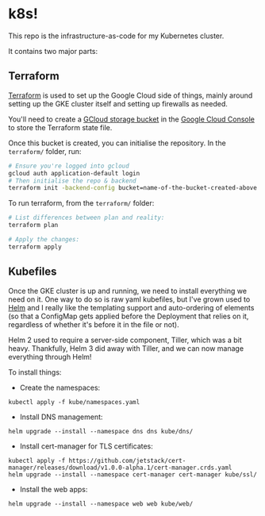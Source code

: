 k8s!
====

This repo is the infrastructure-as-code for my Kubernetes cluster.

It contains two major parts:

Terraform
---------

[Terraform](https://www.terraform.io/) is used to set up the Google Cloud side of
things, mainly around setting up the GKE cluster itself and setting up firewalls
as needed.

You'll need to create a [GCloud storage bucket](https://cloud.google.com/storage/docs/creating-buckets) in the [Google Cloud Console](https://console.cloud.google.com/storage/browser)
to store the Terraform state file.

Once this bucket is created, you can initialise the repository. In the `terraform/`
folder, run:

```sh
# Ensure you're logged into gcloud
gcloud auth application-default login
# Then initialise the repo & backend
terraform init -backend-config bucket=name-of-the-bucket-created-above
```

To run terraform, from the `terraform/` folder:

```sh
# List differences between plan and reality:
terraform plan

# Apply the changes:
terraform apply
```

Kubefiles
---------

Once the GKE cluster is up and running, we need to install everything we need on
it. One way to do so is raw yaml kubefiles, but I've grown used to [Helm](https://helm.sh/)
and I really like the templating support and auto-ordering of elements (so that
a ConfigMap gets applied before the Deployment that relies on it, regardless of
whether it's before it in the file or not).

Helm 2 used to require a server-side component, Tiller, which was a bit heavy.
Thankfully, Helm 3 did away with Tiller, and we can now manage everything through
Helm!

To install things:

- Create the namespaces:
```
kubectl apply -f kube/namespaces.yaml
```

- Install DNS management:
```
helm upgrade --install --namespace dns dns kube/dns/
```

- Install cert-manager for TLS certificates:
```
kubectl apply -f https://github.com/jetstack/cert-manager/releases/download/v1.0.0-alpha.1/cert-manager.crds.yaml
helm upgrade --install --namespace cert-manager cert-manager kube/ssl/
```

- Install the web apps:
```
helm upgrade --install --namespace web web kube/web/
```
